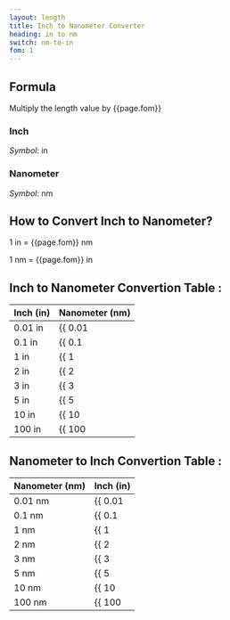 ```yaml
---
layout: length
title: Inch to Nanometer Converter
heading: in to nm
switch: nm-to-in
fom: 1
---
```


## Formula
Multiply the length value by {{page.fom}}

### Inch
*Symbol*: in

### Nanometer
*Symbol*: nm

## How to Convert Inch to Nanometer?
1 in = {{page.fom}} nm

1 nm = {{page.fom}} in

## Inch to Nanometer Convertion Table :

| Inch (in) | Nanometer (nm) |
| ---- | ---- |
| 0.01 in | {{ 0.01 | times: page.fom | round: 5 }} nm |
| 0.1 in | {{ 0.1 | times: page.fom | round: 5 }} nm |
| 1 in | {{ 1 | times: page.fom | round: 5 }} nm |
| 2 in | {{ 2 | times: page.fom | round: 5 }} nm |
| 3 in | {{ 3 | times: page.fom | round: 5 }} nm |
| 5 in | {{ 5 | times: page.fom | round: 5 }} nm |
| 10 in | {{ 10 | times: page.fom | round: 5 }} nm |
| 100 in | {{ 100 | times: page.fom | round: 5 }} nm |

## Nanometer to Inch Convertion Table :

| Nanometer (nm) | Inch (in) |
| ---- | ---- |
| 0.01 nm | {{ 0.01 | divided_by: page.fom | round: 5 }} in |
| 0.1 nm | {{ 0.1 | divided_by: page.fom | round: 5 }} in |
| 1 nm | {{ 1 | divided_by: page.fom | round: 5 }} in |
| 2 nm | {{ 2 | divided_by: page.fom | round: 5 }} in |
| 3 nm | {{ 3 | divided_by: page.fom | round: 5 }} in |
| 5 nm | {{ 5 | divided_by: page.fom | round: 5 }} in |
| 10 nm | {{ 10 | divided_by: page.fom | round: 5 }} in |
| 100 nm | {{ 100 | divided_by: page.fom | round: 5 }} in |

<script>
selectInput[4].selected = true
selectOutput[0].selected = true
</script>
